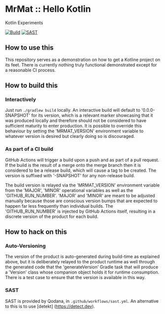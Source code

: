 # MrMat :: Hello Kotlin

Kotlin Experiments

[![Build](https://github.com/MrMatAP/mrmat-hello-kotlin/actions/workflows/build.yml/badge.svg)](https://github.com/MrMatAP/mrmat-hello-kotlin/actions/workflows/build.yml)
[![SAST](https://github.com/MrMatAP/mrmat-hello-kotlin/actions/workflows/sast.yml/badge.svg)](https://github.com/MrMatAP/mrmat-hello-kotlin/actions/workflows/sast.yml)

## How to use this

This repository serves as a demonstration on how to get a Kotline project on its feet. There is currently nothing truly
functional demonstrated except for a reasonable CI process.

## How to build this

### Interactively

Just run `./gradlew build` locally. An interactive build will default to '0.0.0-SNAPSHOT' for its version, which is
a relevant marker showcasing that it was produced locally and therefore should not be considered to have sufficient
maturity to enter production. It is possible to override this behaviour by setting the 'MRMAT_VERSION' environment
variable to whatever version is desired but clearly doing so is discouraged.

### As part of a CI build

GitHub Actions will trigger a build upon a push and as part of a pull request. If the build is the result of a merge onto the merge branch then it is considered to be a release build, which will
cause a tag to be created. The version is suffixed with '-SNAPSHOT' for any non-release build.

The build version is relayed via the 'MRMAT_VERSION' environment variable from the 'MAJOR', 'MINOR' operational
variables as well as the 'GITHUB_RUN_NUMBER'. 'MAJOR' and 'MINOR' are meant to be adjusted manually because those are
conscious version bumps that are expected to happen far less frequently than individual builds. The 'GITHUB_RUN_NUMBER'
is injected by GitHub Actions itself, resulting in a discrete version of the product for each build.

## How to hack on this

### Auto-Versioning

The version of the product is auto-generated during build-time as explained above, but it is deliberately relayed to the
product runtime as well through the generated code that the 'generateVersion' Gradle task that will produce a 'Version'
class whose companion object holds it for runtime consumption. There is a test case to ensure that the version is
available in this way.

### SAST

SAST is provided by Qodana, in `.github/workflows/sast.yml`. An alternative to this is to use [detekt]
(https://detect.dev).
